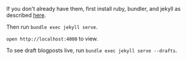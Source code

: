 If you don't already have them, first install ruby, bundler, and jekyll as described [here](https://help.github.com/articles/using-jekyll-with-pages/).

Then run `bundle exec jekyll serve`.

`open http://localhost:4000` to view.

To see draft blogposts live, run `bundle exec jekyll serve --drafts`.
